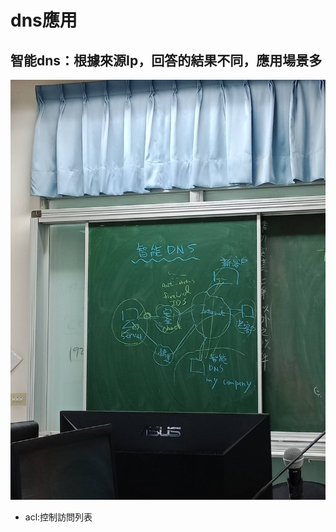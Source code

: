 # dns應用

## 智能dns：根據來源Ip，回答的結果不同，應用場景多
![image](https://github.com/fairy042026/109-linux-/blob/main/0324%E4%B8%8A%E8%AA%B2%E5%85%A7%E5%AE%B9/0324-1.jpg)  
* acl:控制訪問列表
